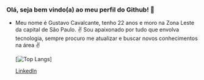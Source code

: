 ### Olá, seja bem vindo(a) ao meu perfil do Github! 👋

- Meu nome é Gustavo Cavalcante, tenho 22 anos e moro na Zona Leste da capital de São Paulo.
✌️ Sou apaixonado por tudo que envolva tecnologia, sempre procuro me atualizar e buscar novos conhecimentos na área ✌️

   
   [![Top Langs](https://github-readme-stats.vercel.app/api/top-langs/?username=gustavocavalcant&layout=compact&theme=tokyonight)]
   
   [LinkedIn](https://www.linkedin.com/in/gustavo-cavalcante-ferreira-2a172b1a0)

<!--
**GustavoCavalcant/GustavoCavalcant** is a ✨ _special_ ✨ repository because its `README.md` (this file) appears on your GitHub profile.

Here are some ideas to get you started:

- 🔭 I’m currently working on ...
- 🌱 I’m currently learning ...
- 👯 I’m looking to collaborate on ...
- 🤔 I’m looking for help with ...
- 💬 Ask me about ...
- 📫 How to reach me: ...
- 😄 Pronouns: ...
- ⚡ Fun fact: ...
-->
